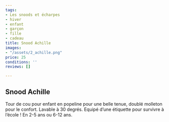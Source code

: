 ```yaml
---
tags:
- Les snoods et écharpes
- hiver
- enfant
- garçon
- fille
- cadeau
title: Snood Achille
images:
- "/assets/2_achille.png"
price: 25
conditions: ''
reviews: []

---
```

## Snood Achille

Tour de cou pour enfant en popeline pour une belle tenue, doublé molleton pour le confort. Lavable à 30 degrés. Equipé d’une étiquette pour survivre à l’école ! En 2-5 ans ou 6-12 ans.